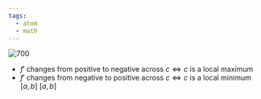 ```yaml
---
tags:
  - atom
  - math
---
```

![700](first-d-test.excalidraw.svg)
- $f' \text{ changes from positive to negative across } c \iff c \text{ is a local maximum}$
- $f' \text{ changes from negative to positive across } c \iff c \text{ is a local minimum}$ $\left[ a, b \right]$ $\left[ a, b \right]$

